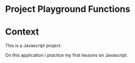 # Project Playground Functions

# Context
This is a Javascript project.

On this application i practice my first lessons on Javascript.
